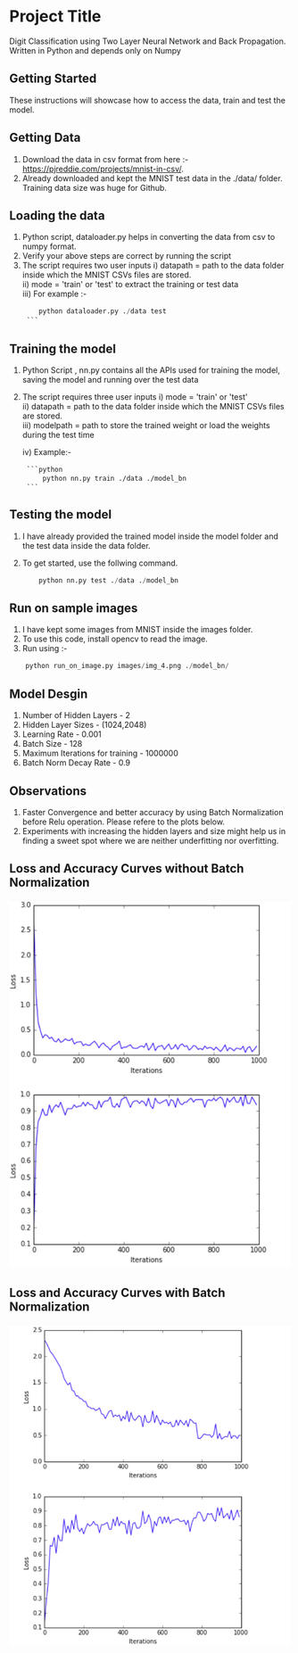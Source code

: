 # Project Title
Digit Classification using Two Layer Neural Network and Back Propagation. Written in Python and depends only on Numpy

## Getting Started
These instructions will showcase how to access the data, train and test the model.

## Getting Data
1) Download the data in csv format from here :- https://pjreddie.com/projects/mnist-in-csv/.
2) Already downloaded and kept the MNIST test data in the ./data/ folder. Training data size was huge for Github.

## Loading the data
1) Python script, dataloader.py helps in converting the data from csv to numpy format.
2) Verify your above steps are correct by running the script
3) The script requires two user inputs
  i) datapath = path to the data folder inside which the MNIST CSVs files are stored. <br />
  ii) mode = 'train' or 'test' to extract the training or test data<br />
  iii) For example :-<br />
      ```python
          python dataloader.py ./data test
       ```
 
## Training the model
1) Python Script , nn.py contains all the APIs used for training the model, saving the model and running over the test data
2) The script requires three user inputs
    i)   mode = 'train' or 'test' <br />
    ii)  datapath = path to the data folder inside which the MNIST CSVs files are stored. <br />
    iii) modelpath = path to store the trained weight or load the weights during the test time <br />
    
    iv) Example:-
    
        ```python
            python nn.py train ./data ./model_bn
        ```
## Testing the model
1) I have already provided the trained model inside the model folder and the test data inside the data folder.
2) To get started, use the follwing command.
    
    ```python
        python nn.py test ./data ./model_bn
    ```
## Run on sample images
1) I have kept some images from MNIST inside the images folder.
2) To use this code, install opencv to read the image.
3) Run using :-
  
  ```python
      python run_on_image.py images/img_4.png ./model_bn/
  ```  
## Model Desgin
1) Number of Hidden Layers - 2
2) Hidden Layer Sizes - (1024,2048)
3) Learning Rate - 0.001
4) Batch Size - 128
5) Maximum Iterations for training - 1000000
6) Batch Norm Decay Rate - 0.9

## Observations
1) Faster Convergence and better accuracy by using Batch Normalization before Relu operation. Please refere to the plots below.
2) Experiments with increasing the hidden layers and size might help us in finding a sweet spot where we are neither underfitting nor overfitting.


## Loss and Accuracy Curves without Batch Normalization
![](figs/with_bn.png)

## Loss and Accuracy Curves with Batch Normalization
![](figs/without_bn.png)

